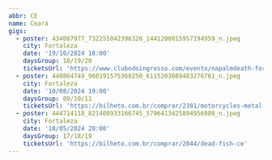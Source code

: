 ```yaml
---
abbr: CE
name: Ceará
gigs:
  - poster: 434087977_732255042396326_1441200815957194959_n.jpeg
    city: Fortaleza
    date: '19/10/2024 18:00'
    daysGroup: 18/19/20
    ticketsUrl: 'https://www.clubedoingresso.com/evento/napalmdeath-fortaleza'
  - poster: 440864749_960191575368250_6115203089483276761_n.jpeg
    city: Fortaleza
    date: '10/08/2024 19:00'
    daysGroup: 09/10/11
    ticketsUrl: 'https://bilheto.com.br/comprar/2381/motorcycles-metal-fest-v'
  - poster: 444714118_821408933166745_5796413425894956980_n.jpeg
    city: Fortaleza
    date: '18/05/2024 20:00'
    daysGroup: 17/18/19
    ticketsUrl: 'https://bilheto.com.br/comprar/2044/dead-fish-ce'
---
```



